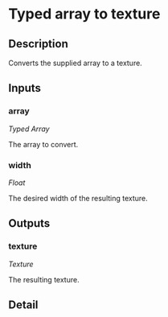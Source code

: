 # Typed array to texture

## Description
Converts the supplied array to a texture.

## Inputs
### array

*Typed Array*

The array to convert.

### width

*Float*

The desired width of the resulting texture.

## Outputs
### texture

*Texture*

The resulting texture.

## Detail

